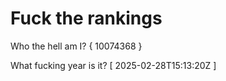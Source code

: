 # Fuck the rankings

Who the hell am I?
{ 10074368 }

What fucking year is it?
[ 2025-02-28T15:13:20Z ]
